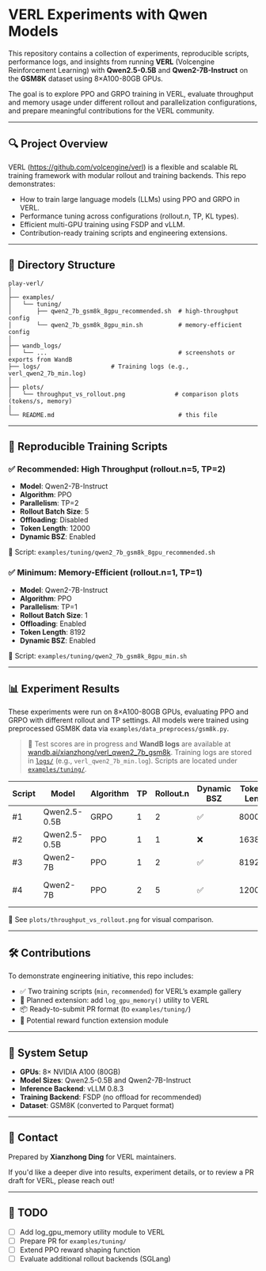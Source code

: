 
# VERL Experiments with Qwen Models

This repository contains a collection of experiments, reproducible scripts, performance logs, and insights from running **VERL** (Volcengine Reinforcement Learning) with **Qwen2.5-0.5B** and **Qwen2-7B-Instruct** on the **GSM8K** dataset using 8×A100-80GB GPUs.

The goal is to explore PPO and GRPO training in VERL, evaluate throughput and memory usage under different rollout and parallelization configurations, and prepare meaningful contributions for the VERL community.

---

## 🔍 Project Overview

VERL (https://github.com/volcengine/verl) is a flexible and scalable RL training framework with modular rollout and training backends. This repo demonstrates:

- How to train large language models (LLMs) using PPO and GRPO in VERL.
- Performance tuning across configurations (rollout.n, TP, KL types).
- Efficient multi-GPU training using FSDP and vLLM.
- Contribution-ready training scripts and engineering extensions.

---

## 📁 Directory Structure

```
play-verl/
│
├── examples/
│   └── tuning/
│       ├── qwen2_7b_gsm8k_8gpu_recommended.sh  # high-throughput config
│       └── qwen2_7b_gsm8k_8gpu_min.sh          # memory-efficient config
│
├── wandb_logs/
│   └── ...                                     # screenshots or exports from WandB
├── logs/                    # Training logs (e.g., verl_qwen2_7b_min.log)
│
├── plots/
│   └── throughput_vs_rollout.png              # comparison plots (tokens/s, memory)
│
└── README.md                                   # this file
```

---

## 🚀 Reproducible Training Scripts

### ✅ Recommended: High Throughput (rollout.n=5, TP=2)
- **Model**: Qwen2-7B-Instruct
- **Algorithm**: PPO
- **Parallelism**: TP=2
- **Rollout Batch Size**: 5
- **Offloading**: Disabled
- **Token Length**: 12000
- **Dynamic BSZ**: Enabled

📄 Script: `examples/tuning/qwen2_7b_gsm8k_8gpu_recommended.sh`

### ✅ Minimum: Memory-Efficient (rollout.n=1, TP=1)
- **Model**: Qwen2-7B-Instruct
- **Algorithm**: PPO
- **Parallelism**: TP=1
- **Rollout Batch Size**: 1
- **Offloading**: Enabled
- **Token Length**: 8192
- **Dynamic BSZ**: Enabled

📄 Script: `examples/tuning/qwen2_7b_gsm8k_8gpu_min.sh`

---

## 📊 Experiment Results
These experiments were run on 8×A100-80GB GPUs, evaluating PPO and GRPO with different rollout and TP settings. All models were trained using preprocessed GSM8K data via `examples/data_preprocess/gsm8k.py`.

> 📝 Test scores are in progress and **WandB logs** are available at [wandb.ai/xianzhong/verl_qwen2_7b_gsm8k](https://wandb.ai/xianzhong/verl_qwen2_7b_gsm8k). Training logs are stored in [`logs/`](logs/) (e.g., `verl_qwen2_7b_min.log`). Scripts are located under [`examples/tuning/`](examples/tuning/).

| Script | Model           | Algorithm | TP | Rollout.n | Dynamic BSZ | Token Len | Test Score | Script Name                            | Throughput (tok/s) | Memory Use | WandB Link                                                                 | Notes                                                              |
|--------|------------------|-----------|----|-----------|-------------|-----------|------------|----------------------------------------|---------------------|-------------|---------------------------------------------------------------------------|--------------------------------------------------------------------|
| #1     | Qwen2.5-0.5B     | GRPO      | 1  | 2         | ✅           | 8000      | 0.5155     | `train_ppo_qwen2.5_0.5b_gpu1.sh`       | 461.9                 | 65.7         | [Run #1](https://wandb.ai/xianzhong/verl_qwen2_7b_gsm8k)                  | GRPO early test                                                    |
| #2     | Qwen2.5-0.5B     | PPO       | 1  | 1         | ❌           | 16384     | 0.4989        | `train_ppo_qwen2.5_0.5b_gpu1.sh`       | 1322.3                 | 57.9         | [Run #2](https://wandb.ai/xianzhong/verl_qwen2_7b_gsm8k)                  | PPO baseline                                                       |
| #3     | Qwen2-7B         | PPO       | 1  | 2         | ✅           | 8192      | 0.8211        | `qwen2_7b_gsm8k_8gpu_min.sh`           | 201.2                 | 69.2         | [Run #3](https://wandb.ai/xianzhong/verl_qwen2_7b_gsm8k)                  | Balanced config                                                    |
| #4     | Qwen2-7B         | PPO       | 2  | 5         | ✅           | 12000     | N/A        | `qwen2_7b_gsm8k_8gpu_recommended.sh`   | TBD                 | TBD         | [Run #4](https://wandb.ai/xianzhong/verl_qwen2_7b_gsm8k)                  | Best throughput, preferred                                         |

📌 See `plots/throughput_vs_rollout.png` for visual comparison.

---

## 🛠 Contributions

To demonstrate engineering initiative, this repo includes:

- ✅ Two training scripts (`min`, `recommended`) for VERL’s example gallery
- 🧠 Planned extension: add `log_gpu_memory()` utility to VERL
- 📦 Ready-to-submit PR format (to `examples/tuning/`)
- 🔁 Potential reward function extension module

---

## 🧠 System Setup

- **GPUs**: 8× NVIDIA A100 (80GB)
- **Model Sizes**: Qwen2.5-0.5B and Qwen2-7B-Instruct
- **Inference Backend**: vLLM 0.8.3
- **Training Backend**: FSDP (no offload for recommended)
- **Dataset**: GSM8K (converted to Parquet format)

---

## 📮 Contact

Prepared by **Xianzhong Ding** for VERL maintainers.

If you'd like a deeper dive into results, experiment details, or to review a PR draft for VERL, please reach out!

---

## 🧩 TODO

- [ ] Add log_gpu_memory utility module to VERL
- [ ] Prepare PR for `examples/tuning/`
- [ ] Extend PPO reward shaping function
- [ ] Evaluate additional rollout backends (SGLang)
